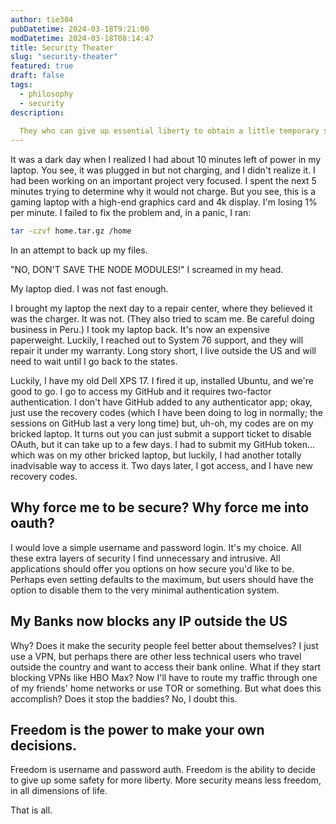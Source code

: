 ```yaml
---
author: tie304 
pubDatetime: 2024-03-18T9:21:00
modDatetime: 2024-03-18T08:14:47
title: Security Theater 
slug: "security-theater" 
featured: true
draft: false
tags:
  - philosophy
  - security
description:
 
  They who can give up essential liberty to obtain a little temporary safety, deserve neither liberty nor safety. - Benjamin Franklin
---
```

It was a dark day when I realized I had about 10 minutes left of power in my laptop. You see, it was plugged in but not charging, and I didn't realize it. I had been working on an important project very focused. I spent the next 5 minutes trying to determine why it would not charge. But you see, this is a gaming laptop with a high-end graphics card and 4k display. I'm losing 1% per minute. I failed to fix the problem and, in a panic, I ran:

```bash
tar -czvf home.tar.gz /home
```
In an attempt to back up my files.

"NO, DON'T SAVE THE NODE MODULES!" I screamed in my head.

My laptop died. I was not fast enough.

I brought my laptop the next day to a repair center, where they believed it was the charger. It was not. (They also tried to scam me. Be careful doing business in Peru.) I took my laptop back. It's now an expensive paperweight. Luckily, I reached out to System 76 support, and they will repair it under my warranty. Long story short, I live outside the US and will need to wait until I go back to the states.

Luckily, I have my old Dell XPS 17. I fired it up, installed Ubuntu, and we're good to go. I go to access my GitHub and it requires two-factor authentication. I don't have GitHub added to any authenticator app; okay, just use the recovery codes (which I have been doing to log in normally; the sessions on GitHub last a very long time) but, uh-oh, my codes are on my bricked laptop. It turns out you can just submit a support ticket to disable OAuth, but it can take up to a few days. I had to submit my GitHub token... which was on my other bricked laptop, but luckily, I had another totally inadvisable way to access it. Two days later, I got access, and I have new recovery codes.
## Why force me to be secure? Why force me into oauth? 
I would love a simple username and password login. It's my choice. All these extra layers of security I find unnecessary and intrusive. All applications should offer you options on how secure you'd like to be. Perhaps even setting defaults to the maximum, but users should have the option to disable them to the very minimal authentication system.

## My Banks now blocks any IP outside the US 

Why? Does it make the security people feel better about themselves? I just use a VPN, but perhaps there are other less technical users who travel outside the country and want to access their bank online. What if they start blocking VPNs like HBO Max? Now I'll have to route my traffic through one of my friends' home networks or use TOR or something. But what does this accomplish? Does it stop the baddies? No, I doubt this.

## Freedom is the power to make your own decisions. 
Freedom is username and password auth. 
Freedom is the ability to decide to give up some safety for more liberty. More security means less freedom, in all dimensions of life.



That is all.
